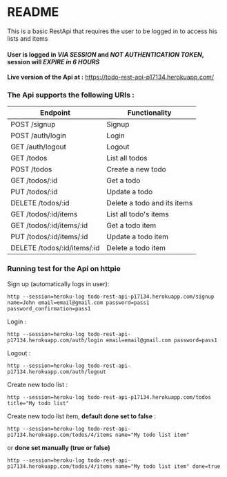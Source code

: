 # README

This is a basic RestApi that requires the user to be logged in to access his lists and items

#### User is logged in *VIA SESSION* and *NOT AUTHENTICATION TOKEN*, session will *EXPIRE in 6 HOURS*

**Live version of the Api at :** https://todo-rest-api-p17134.herokuapp.com/

### The Api supports the following URIs :

| Endpoint | Functionality |
| --- | --- |
| POST /signup | Signup |
| POST /auth/login | Login |
| GET /auth/logout | Logout |
| GET /todos | List all todos |
| POST /todos | Create a new todo |
| GET /todos/:id | Get a todo |
| PUT /todos/:id | Update a todo |
| DELETE /todos/:id | Delete a todo and its items |
| GET /todos/:id/items | List all todo's items |
| GET /todos/:id/items/:id | Get a todo item |
| PUT /todos/:id/items/:id | Update a todo item |
| DELETE /todos/:id/items/:id | Delete a todo item |

### Running test for the Api on httpie

Sign up (automatically logs in user):
```
http --session=heroku-log todo-rest-api-p17134.herokuapp.com/signup name=John email=email@gmail.com password=pass1 password_confirmation=pass1
```
Login :
```
http --session=heroku-log todo-rest-api-p17134.herokuapp.com/auth/login email=email@gmail.com password=pass1
```
Logout :
```
http --session=heroku-log todo-rest-api-p17134.herokuapp.com/auth/logout
```
Create new todo list :
```
http --session=heroku-log todo-rest-api-p17134.herokuapp.com/todos title="My todo list"
```
Create new todo list item, **default done set to false** :
```
http --session=heroku-log todo-rest-api-p17134.herokuapp.com/todos/4/items name="My todo list item"
```
or **done set manually (true or false)**
```
http --session=heroku-log todo-rest-api-p17134.herokuapp.com/todos/4/items name="My todo list item" done=true
```
